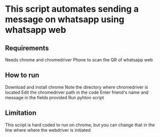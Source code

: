 # This script automates sending a message on whatsapp using whatsapp web
## Requirements
  Needs chrome and chromedriver
  Phone to scan the QR of whatsapp web
  
## How to run
  Download and install chrome
  Note the directory where chromedriver is located
  Edit the chromedriver path in the code
  Enter friend's name and message in the fields provided
  Run pyhton script
  
## Limitation
  This script is hard coded to run on chrome, but you can change that in the line where where the webdriver is initiated

